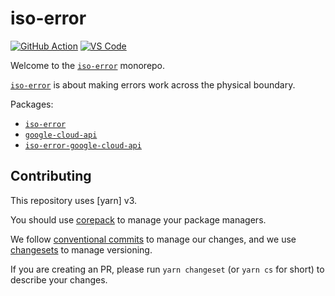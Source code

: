 # iso-error

[![GitHub Action][github-release]][github-action-url]
[![VS Code][vscode-image]][vscode-url]

Welcome to the [`iso-error`] monorepo.

[`iso-error`] is about making errors work across the physical boundary.

Packages:

- [`iso-error`]
- [`google-cloud-api`]
- [`iso-error-google-cloud-api`]

## Contributing

This repository uses [yarn] v3.

You should use [corepack] to manage your package managers.

We follow [conventional commits] to manage our changes,
and we use [changesets] to manage versioning.

If you are creating an PR,
please run `yarn changeset` (or `yarn cs` for short) to describe your changes.

[`google-cloud-api`]: https://github.com/unional/iso-error/tree/main/packages/google-cloud-api
[`iso-error`]: https://github.com/unional/iso-error/tree/main/packages/iso-error
[`iso-error-google-cloud-api`]: https://github.com/unional/iso-error/tree/main/packages/iso-error-google-cloud-api
[changesets]: https://github.com/changesets/changesets
[conventional commits]: https://www.conventionalcommits.org/en/v1.0.0/
[corepack]: https://nodejs.org/api/corepack.html
[github-action-url]: https://github.com/unional/iso-error/actions
[github-release]: https://github.com/unional/iso-error/workflows/release/badge.svg
[vscode-image]: https://img.shields.io/badge/vscode-ready-green.svg
[vscode-url]: https://code.visualstudio.com/
[yarn PnP]: https://yarnpkg.com/features/pnp
